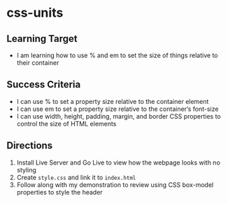 # css-units

## Learning Target
- I am learning how to use % and em to set the size of things relative to their container

## Success Criteria
- I can use % to set a property size relative to the container element
- I can use em to set a property size relative to the container’s font-size
- I can use width, height, padding, margin, and border CSS properties to control the size of HTML elements


## Directions
1. Install Live Server and Go Live to view how the webpage looks with no styling
2. Create ```style.css``` and link it to ```index.html``` 
3. Follow along with my demonstration to review using CSS box-model properties to style the header
